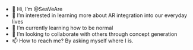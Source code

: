 - 👋 Hi, I’m @SeaVeAre
- 👀 I’m interested in learning more about AR integration into our everyday lives
- 🌱 I’m currently learning how to be normal
- 💞️ I’m looking to collaborate with others through concept generation
- 📫 How to reach me? By asking myself where I is.
<!---
SeaVeAre/SeaVeAre is a ✨ special ✨ repository because its `README.md` (this file) appears on your GitHub profile.
You can click the Preview link to take a look at your changes.
--->
